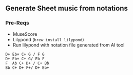 ## Generate Sheet music from notations

### Pre-Reqs
- MuseScore
- Lilypond (`brew install lilypond`)
- Run lilypond with notation file generated from AI tool

```
D+ Eb+ C+ G / F G
D+ Eb+ C+ G/ Eb F
F  Ab C+ D+ / C+ Bb
Bb C+ D+ F+/ D+ Eb+
```